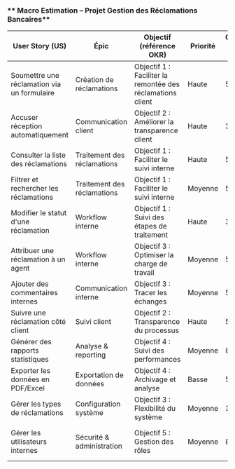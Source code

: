 ### ** Macro Estimation – Projet Gestion des Réclamations Bancaires**

| **User Story (US)**                         | **Épic**                    | **Objectif (référence OKR)**                               | **Priorité** | **Complexité (Story Points)** | **Références (US de référence)** | **Initiatives**                                      | **Commentaires/Contexte**                        |
| ------------------------------------------- | --------------------------- | ---------------------------------------------------------- | ------------ | ----------------------------- | -------------------------------- | ---------------------------------------------------- | ------------------------------------------------ |
| Soumettre une réclamation via un formulaire | Création de réclamations    | Objectif 1 : Faciliter la remontée des réclamations client | Haute        | 5                             | US 1                             | Interface simple et intuitive pour les clients       | Base du système (MVP)                            |
| Accuser réception automatiquement           | Communication client        | Objectif 2 : Améliorer la transparence client              | Haute        | 3                             | US 2                             | Envoi automatique d’email/SMS avec ID de suivi       | Renforce la confiance client                     |
| Consulter la liste des réclamations         | Traitement des réclamations | Objectif 1 : Faciliter le suivi interne                    | Haute        | 5                             | US 3                             | Tableau de bord des réclamations                     | Vue globale pour les agents                      |
| Filtrer et rechercher les réclamations      | Traitement des réclamations | Objectif 1 : Faciliter le suivi interne                    | Moyenne      | 5                             | US 4                             | Système de recherche multicritère                    | Nécessite UI + logique backend                   |
| Modifier le statut d'une réclamation        | Workflow interne            | Objectif 1 : Suivi des étapes de traitement                | Haute        | 3                             | US 5                             | Boutons ou menus déroulants pour changer les statuts | Doit respecter les rôles utilisateurs            |
| Attribuer une réclamation à un agent        | Workflow interne            | Objectif 3 : Optimiser la charge de travail                | Moyenne      | 5                             | US 6                             | Sélecteur d’agents et assignation                    | Prévoir notifications internes                   |
| Ajouter des commentaires internes           | Communication interne       | Objectif 3 : Tracer les échanges                           | Moyenne      | 5                             | US 7                             | Champ de notes/commentaires internes                 | Peut inclure commentaires visibles par le client |
| Suivre une réclamation côté client          | Suivi client                | Objectif 2 : Transparence du processus                     | Haute        | 5                             | US 8                             | Interface ou lien public de suivi                    | Clé pour l’expérience utilisateur                |
| Générer des rapports statistiques           | Analyse & reporting         | Objectif 4 : Suivi des performances                        | Moyenne      | 8                             | US 9                             | Graphiques, taux de résolution, délais moyens        | Peut être automatisé chaque mois                 |
| Exporter les données en PDF/Excel           | Exportation de données      | Objectif 4 : Archivage et analyse                          | Basse        | 5                             | US 10                            | Génération de fichiers PDF/Excel                     | Pour usage légal ou audit                        |
| Gérer les types de réclamations             | Configuration système       | Objectif 3 : Flexibilité du système                        | Moyenne      | 3                             | US 11                            | CRUD des catégories/types de réclamation             | Nécessaire pour la scalabilité                   |
| Gérer les utilisateurs internes             | Sécurité & administration   | Objectif 5 : Gestion des rôles                             | Moyenne      | 8                             | US 12                            | Création, suppression, rôles (agent, superviseur...) | Intégré dans panneau d’administration            |
